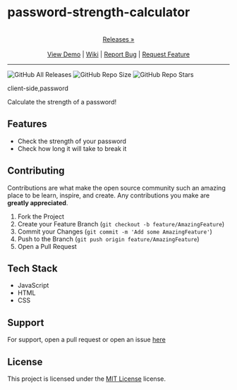 
# password-strength-calculator

<p align="center">
  <p align="center">
    <br />
    <a href="https://github.com/ScorchChamp/password-strength-calculator/releases/">Releases &#187;</a>
    <br />
    <br />
    <a href="https://github.com/ScorchChamp/password-strength-calculator">View Demo</a> |
    <a href="https://github.com/ScorchChamp/password-strength-calculator/wiki">Wiki</a> |
    <a href="https://github.com/ScorchChamp/password-strength-calculator/issues">Report Bug</a> |
    <a href="https://github.com/ScorchChamp/password-strength-calculator/issues">Request Feature</a>
  </p>
</p>


-------------
![GitHub All Releases](https://img.shields.io/github/downloads/ScorchChamp/password-strength-calculator/total?style=for-the-badge)
![GitHub Repo Size](https://img.shields.io/github/repo-size/ScorchChamp/password-strength-calculator?style=for-the-badge)
![GitHub Repo Stars](https://img.shields.io/github/stars/ScorchChamp/password-strength-calculator?style=for-the-badge)

client-side,password

Calculate the strength of a password!

## Features

- Check the strength of your password
- Check how long it will take to break it

## Contributing

Contributions are what make the open source community such an amazing place to be learn, inspire, and create. Any contributions you make are **greatly appreciated**.

1. Fork the Project
2. Create your Feature Branch (`git checkout -b feature/AmazingFeature`)
3. Commit your Changes (`git commit -m 'Add some AmazingFeature'`)
4. Push to the Branch (`git push origin feature/AmazingFeature`)
5. Open a Pull Request


## Tech Stack

 - JavaScript
 - HTML
 - CSS

## Support

For support, open a pull request or open an issue [here](https://github.com/ScorchChamp/password-strength-calculator/issues/new)

## License

This project is licensed under the <a href="https://api.github.com/licenses/mit}">MIT License</a> license.
